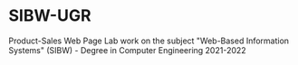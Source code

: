 # SIBW-UGR
Product-Sales Web Page 
Lab work on the subject "Web-Based Information Systems" (SIBW) - Degree in Computer Engineering 2021-2022

